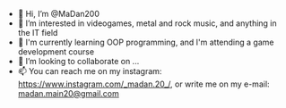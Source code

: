 - 👋 Hi, I’m @MaDan200
- 👀 I’m interested in videogames, metal and rock music, and anything in the IT field
- 🌱 I'm currently learning OOP programming, and I'm attending a game development course
- 💞️ I’m looking to collaborate on ...
- 📫 You can reach me on my instagram: https://www.instagram.com/_madan.20_/, or write me on my e-mail: madan.main20@gmail.com
